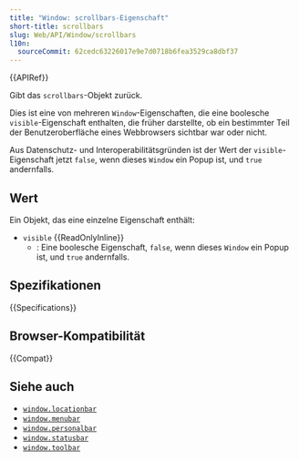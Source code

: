 ```yaml
---
title: "Window: scrollbars-Eigenschaft"
short-title: scrollbars
slug: Web/API/Window/scrollbars
l10n:
  sourceCommit: 62cedc63226017e9e7d0718b6fea3529ca8dbf37
---
```


{{APIRef}}

Gibt das `scrollbars`-Objekt zurück.

Dies ist eine von mehreren `Window`-Eigenschaften, die eine boolesche `visible`-Eigenschaft enthalten, die früher darstellte, ob ein bestimmter Teil der Benutzeroberfläche eines Webbrowsers sichtbar war oder nicht.

Aus Datenschutz- und Interoperabilitätsgründen ist der Wert der `visible`-Eigenschaft jetzt `false`, wenn dieses `Window` ein Popup ist, und `true` andernfalls.

## Wert

Ein Objekt, das eine einzelne Eigenschaft enthält:

- `visible` {{ReadOnlyInline}}
  - : Eine boolesche Eigenschaft, `false`, wenn dieses `Window` ein Popup ist, und `true` andernfalls.

## Spezifikationen

{{Specifications}}

## Browser-Kompatibilität

{{Compat}}

## Siehe auch

- [`window.locationbar`](/de/docs/Web/API/Window/locationbar)
- [`window.menubar`](/de/docs/Web/API/Window/menubar)
- [`window.personalbar`](/de/docs/Web/API/Window/personalbar)
- [`window.statusbar`](/de/docs/Web/API/Window/statusbar)
- [`window.toolbar`](/de/docs/Web/API/Window/toolbar)
